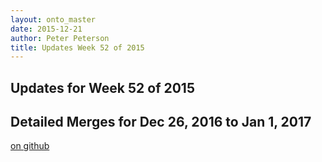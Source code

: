 ```yaml
---
layout: onto_master
date: 2015-12-21
author: Peter Peterson
title: Updates Week 52 of 2015
---
```

Updates for Week 52 of 2015
---------------------------

Detailed Merges for Dec 26, 2016 to Jan 1, 2017
-----------------------------------------------
[on github](https://github.com/mantidproject/mantid/pulls?q=is%3Apr+merged%3A2016-12-27..2017-01-01)

